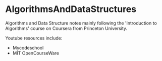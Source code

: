 # AlgorithmsAndDataStructures

Algorithms and Data Structure notes mainly following the 'Introduction to Algorithms' course on Coursera from Princeton University.

Youtube resources include:
  - Mycodeschool
  - MIT OpenCourseWare

